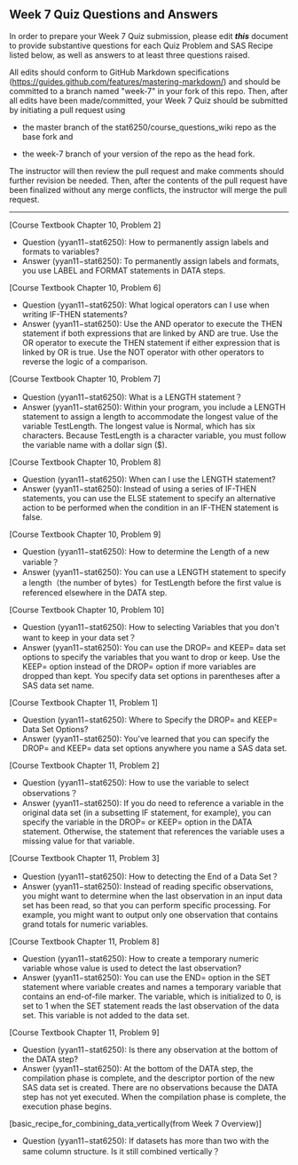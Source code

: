## Week 7 Quiz Questions and Answers

In order to prepare your Week 7 Quiz submission, please edit ***this*** document to provide substantive questions for each Quiz Problem and SAS Recipe listed below, as well as answers to at least three questions raised.

All edits should conform to GitHub Markdown specifications (https://guides.github.com/features/mastering-markdown/) and should be committed to a branch named "week-7" in your fork of this repo. Then, after all edits have been made/committed, your Week 7 Quiz should be submitted by initiating a pull request using

- the master branch of the stat6250/course_questions_wiki repo as the base fork and

- the week-7 branch of your version of the repo as the head fork.

The instructor will then review the pull request and make comments should further revision be needed. Then, after the contents of the pull request have been finalized without any merge conflicts, the instructor will merge the pull request.

********************************************************************************



[Course Textbook Chapter 10, Problem 2]
- Question (yyan11−stat6250): How to permanently assign labels and formats to variables?
- Answer (yyan11−stat6250): To permanently assign labels and formats, you use LABEL and FORMAT statements in DATA steps.



[Course Textbook Chapter 10, Problem 6]
- Question (yyan11−stat6250): What logical operators can I use when writing IF-THEN statements?
- Answer (yyan11−stat6250): Use the AND operator to execute the THEN statement if both expressions that are linked by AND are true. Use the OR operator to execute the THEN statement if either expression that is linked by OR is true. Use the NOT operator with other operators to reverse the logic of a comparison.



[Course Textbook Chapter 10, Problem 7]
- Question (yyan11−stat6250): What is a LENGTH statement？
- Answer (yyan11−stat6250): Within your program, you include a LENGTH statement to assign a length to accommodate the longest value of the variable TestLength. The longest value is Normal, which has six characters. Because TestLength is a character variable, you must follow the variable name with a dollar sign ($).



[Course Textbook Chapter 10, Problem 8]
- Question (yyan11−stat6250): When can I use the LENGTH statement?
- Answer (yyan11−stat6250): Instead of using a series of IF-THEN statements, you can use the ELSE statement to specify an alternative action to be performed when the condition in an IF-THEN statement is false. 



[Course Textbook Chapter 10, Problem 9]
- Question (yyan11−stat6250): How to determine the Length of a new variable？
- Answer (yyan11−stat6250): You can use a LENGTH statement to specify a length（the number of bytes）for TestLength before the first value is referenced elsewhere in the DATA step.



[Course Textbook Chapter 10, Problem 10]
- Question (yyan11−stat6250): How to selecting Variables that you don't want to keep in your data set？
- Answer (yyan11−stat6250): You can use the DROP= and KEEP= data set options to specify the variables that you want to drop or keep. Use the KEEP= option instead of the DROP= option if more variables are dropped than kept. You specify data set options in parentheses after a SAS data set name.



[Course Textbook Chapter 11, Problem 1]
- Question (yyan11−stat6250): Where to Specify the DROP= and KEEP= Data Set Options?
- Answer (yyan11−stat6250): You've learned that you can specify the DROP= and KEEP= data set options anywhere you name a SAS data set. 



[Course Textbook Chapter 11, Problem 2]
- Question (yyan11−stat6250): How to use the variable to select observations？
- Answer (yyan11−stat6250): If you do need to reference a variable in the original data set (in a subsetting IF statement, for example), you can specify the variable in the DROP= or KEEP= option in the DATA statement. Otherwise, the statement that references the variable uses a missing value for that variable.



[Course Textbook Chapter 11, Problem 3]
- Question (yyan11−stat6250): How to detecting the End of a Data Set？
- Answer (yyan11−stat6250): Instead of reading specific observations, you might want to determine when the last observation in an input data set has been read, so that you can perform specific processing. For example, you might want to output only one observation that contains grand totals for numeric variables.



[Course Textbook Chapter 11, Problem 8]
- Question (yyan11−stat6250): How to create a temporary numeric variable whose value is used to detect the last observation?
- Answer (yyan11−stat6250): You can use the END= option in the SET statement where variable creates and names a temporary variable that contains an end-of-file marker. The variable, which is initialized to 0, is set to 1 when the SET statement reads the last observation of the data set. This variable is not added to the data set. 



[Course Textbook Chapter 11, Problem 9]
- Question (yyan11−stat6250): Is there any observation at the bottom of the DATA step?
- Answer (yyan11−stat6250): At the bottom of the DATA step, the compilation phase is complete, and the descriptor portion of the new SAS data set is created. There are no observations because the DATA step has not yet executed.
When the compilation phase is complete, the execution phase begins.



[basic_recipe_for_combining_data_vertically(from Week 7 Overview)]
- Question (yyan11−stat6250): If datasets has more than two with the same column structure. Is it still combined vertically？

